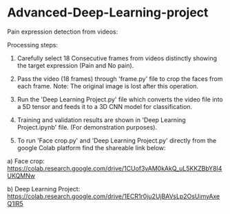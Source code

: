 # Advanced-Deep-Learning-project

Pain expression detection from videos:

Processing steps:

1) Carefully select 18 Consecutive frames from videos distinctly showing the target expression (Pain and No pain).

2) Pass the video (18 frames) through 'frame.py' file to crop the faces from each frame. Note: The original image is lost after this operation.

3) Run the 'Deep Learning Project.py' file which converts the video file into a 5D tensor and feeds it to a 3D CNN model for classification.

4) Training and validation results are shown in 'Deep Learning Project.ipynb' file. (For demonstration purposes).

5) To run 'Face crop.py' and 'Deep Learning Project.py' directly from the google Colab platform find the shareable link below:

a) Face crop: https://colab.research.google.com/drive/1CUof3vAM0kAkQ_uL5KKZBbY8I4UKQMNw

b) Deep Learning Project: https://colab.research.google.com/drive/1ECR1r0ju2UjBAVsLp2OsUimyAxeQ1lR5













